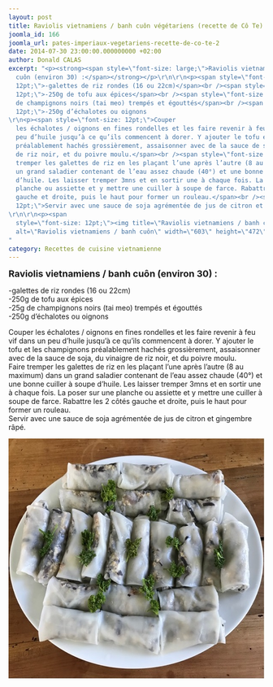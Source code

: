 ```yaml
---
layout: post
title: Raviolis vietnamiens / banh cuôn végétariens (recette de Cô Te)
joomla_id: 166
joomla_url: pates-imperiaux-vegetariens-recette-de-co-te-2
date: 2014-07-30 23:00:00.000000000 +02:00
author: Donald CALAS
excerpt: "<p><strong><span style=\"font-size: large;\">Raviolis vietnamiens / banh
  cuôn (environ 30) :</span></strong></p>\r\n\r\n<p><span style=\"font-size:
  12pt;\">-galettes de riz rondes (16 ou 22cm)</span><br /><span style=\"font-size:
  12pt;\">-250g de tofu aux épices</span><br /><span style=\"font-size: 12pt;\">-25g
  de champignons noirs (tai meo) trempés et égouttés</span><br /><span style=\"font-size:
  12pt;\">-250g d’échalotes ou oignons
\r\n<p><span style=\"font-size: 12pt;\">Couper
  les échalotes / oignons en fines rondelles et les faire revenir à feu vif dans un
  peu d’huile jusqu’à ce qu’ils commencent à dorer. Y ajouter le tofu et les champignons
  préalablement hachés grossièrement, assaisonner avec de la sauce de soja, du vinaigre
  de riz noir, et du poivre moulu.</span><br /><span style=\"font-size: 12pt;\">Faire
  tremper les galettes de riz en les plaçant l’une après l’autre (8 au maximum) dans
  un grand saladier contenant de l’eau assez chaude (40°) et une bonne cuiller à soupe
  d’huile. Les laisser tremper 3mns et en sortir une à chaque fois. La poser sur une
  planche ou assiette et y mettre une cuiller à soupe de farce. Rabattre les 2 côtés
  gauche et droite, puis le haut pour former un rouleau.</span><br /><span style=\"font-size:
  12pt;\">Servir avec une sauce de soja agrémentée de jus de citron et gingembre râpé.
\r\n\r\n<p><span
  style=\"font-size: 12pt;\"><img title=\"Raviolis vietnamiens / banh cuôn\" src=\"images/photos-articles/banh-cuon.jpg\"
  alt=\"Raviolis vietnamiens / banh cuôn\" width=\"603\" height=\"472\" />
"
category: Recettes de cuisine vietnamienne
---
```

<p><strong><span style="font-size: large;">Raviolis vietnamiens / banh cuôn (environ 30) :</span></strong></p>

<p>-galettes de riz rondes (16 ou 22cm)</span><br />-250g de tofu aux épices</span><br />-25g de champignons noirs (tai meo) trempés et égouttés</span><br />-250g d’échalotes ou oignons

<p>Couper les échalotes / oignons en fines rondelles et les faire revenir à feu vif dans un peu d’huile jusqu’à ce qu’ils commencent à dorer. Y ajouter le tofu et les champignons préalablement hachés grossièrement, assaisonner avec de la sauce de soja, du vinaigre de riz noir, et du poivre moulu.</span><br />Faire tremper les galettes de riz en les plaçant l’une après l’autre (8 au maximum) dans un grand saladier contenant de l’eau assez chaude (40°) et une bonne cuiller à soupe d’huile. Les laisser tremper 3mns et en sortir une à chaque fois. La poser sur une planche ou assiette et y mettre une cuiller à soupe de farce. Rabattre les 2 côtés gauche et droite, puis le haut pour former un rouleau.</span><br />Servir avec une sauce de soja agrémentée de jus de citron et gingembre râpé.


<p><img title="Raviolis vietnamiens / banh cuôn" src="/assets/images/photos-articles/banh-cuon.jpg" alt="Raviolis vietnamiens / banh cuôn" width="603" height="472" />

